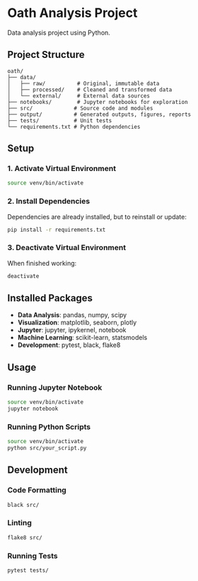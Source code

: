 # Oath Analysis Project

Data analysis project using Python.

## Project Structure

```
oath/
├── data/
│   ├── raw/          # Original, immutable data
│   ├── processed/    # Cleaned and transformed data
│   └── external/     # External data sources
├── notebooks/        # Jupyter notebooks for exploration
├── src/             # Source code and modules
├── output/          # Generated outputs, figures, reports
├── tests/           # Unit tests
└── requirements.txt # Python dependencies
```

## Setup

### 1. Activate Virtual Environment

```bash
source venv/bin/activate
```

### 2. Install Dependencies

Dependencies are already installed, but to reinstall or update:

```bash
pip install -r requirements.txt
```

### 3. Deactivate Virtual Environment

When finished working:

```bash
deactivate
```

## Installed Packages

- **Data Analysis**: pandas, numpy, scipy
- **Visualization**: matplotlib, seaborn, plotly
- **Jupyter**: jupyter, ipykernel, notebook
- **Machine Learning**: scikit-learn, statsmodels
- **Development**: pytest, black, flake8

## Usage

### Running Jupyter Notebook

```bash
source venv/bin/activate
jupyter notebook
```

### Running Python Scripts

```bash
source venv/bin/activate
python src/your_script.py
```

## Development

### Code Formatting

```bash
black src/
```

### Linting

```bash
flake8 src/
```

### Running Tests

```bash
pytest tests/
```
